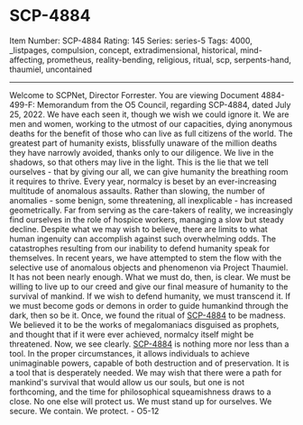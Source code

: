 # SCP-4884
Item Number: SCP-4884
Rating: 145
Series: series-5
Tags: 4000, _listpages, compulsion, concept, extradimensional, historical, mind-affecting, prometheus, reality-bending, religious, ritual, scp, serpents-hand, thaumiel, uncontained

---

Welcome to SCPNet, Director Forrester.
You are viewing Document 4884-499-F: Memorandum from the O5 Council, regarding SCP-4884, dated July 25, 2022.
We have each seen it, though we wish we could ignore it.
We are men and women, working to the utmost of our capacities, dying anonymous deaths for the benefit of those who can live as full citizens of the world. The greatest part of humanity exists, blissfully unaware of the million deaths they have narrowly avoided, thanks only to our diligence. We live in the shadows, so that others may live in the light.
This is the lie that we tell ourselves - that by giving our all, we can give humanity the breathing room it requires to thrive.
Every year, normalcy is beset by an ever-increasing multitude of anomalous assaults. Rather than slowing, the number of anomalies - some benign, some threatening, all inexplicable - has increased geometrically.
Far from serving as the care-takers of reality, we increasingly find ourselves in the role of hospice workers, managing a slow but steady decline. Despite what we may wish to believe, there are limits to what human ingenuity can accomplish against such overwhelming odds. The catastrophes resulting from our inability to defend humanity speak for themselves. In recent years, we have attempted to stem the flow with the selective use of anomalous objects and phenomenon via Project Thaumiel. It has not been nearly enough.
What we must do, then, is clear. We must be willing to live up to our creed and give our final measure of humanity to the survival of mankind. If we wish to defend humanity, we must transcend it.
If we must become gods or demons in order to guide humankind through the dark, then so be it.
Once, we found the ritual of [SCP-4884](http://www.scp-wiki.net/scp-4884/offset/1) to be madness. We believed it to be the works of megalomaniacs disguised as prophets, and thought that if it were ever achieved, normalcy itself might be threatened.
Now, we see clearly. [SCP-4884](http://www.scp-wiki.net/scp-4884/offset/1) is nothing more nor less than a tool. In the proper circumstances, it allows individuals to achieve unimaginable powers, capable of both destruction and of preservation. It is a tool that is desperately needed.
We may wish that there were a path for mankind's survival that would allow us our souls, but one is not forthcoming, and the time for philosophical squeamishness draws to a close.
No one else will protect us. We must stand up for ourselves.
We secure. We contain. We protect.
\- O5-12